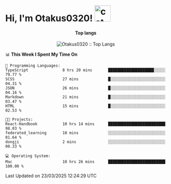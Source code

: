 <h1> Hi, I'm Otakus0320! <img src="https://media.giphy.com/media/mGcNjsfWAjY5AEZNw6/giphy.gif" width="50" alt="cat"></h1>

<h4 align="center">Top langs</h4>

<p align="center"><img src="https://github-readme-stats.vercel.app/api/top-langs/?username=Otakus0320&langs_count=10&theme=tokyonight&layout=compact&timestamp={{random_number}}" alt="Otakus0320 :: Top Langs" /></p>

<!--START_SECTION:waka-->
📊 **This Week I Spent My Time On** 

```text
💬 Programming Languages: 
TypeScript               8 hrs 20 mins       ████████████████████░░░░░   79.77 % 
SCSS                     27 mins             █░░░░░░░░░░░░░░░░░░░░░░░░   04.31 % 
JSON                     26 mins             █░░░░░░░░░░░░░░░░░░░░░░░░   04.16 % 
Markdown                 21 mins             █░░░░░░░░░░░░░░░░░░░░░░░░   03.47 % 
HTML                     15 mins             █░░░░░░░░░░░░░░░░░░░░░░░░   02.53 % 

🐱‍💻 Projects: 
React-Handbook           10 hrs 14 mins      █████████████████████████   98.03 % 
federated_learning       10 mins             ░░░░░░░░░░░░░░░░░░░░░░░░░   01.64 % 
dongji                   2 mins              ░░░░░░░░░░░░░░░░░░░░░░░░░   00.33 % 

💻 Operating System: 
Mac                      10 hrs 26 mins      █████████████████████████   100.00 % 
```


 Last Updated on 23/03/2025 12:24:29 UTC
<!--END_SECTION:waka-->
